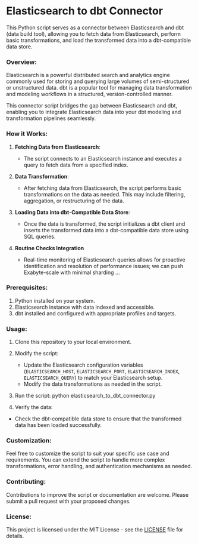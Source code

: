 # Elasticsearch to dbt Connector

This Python script serves as a connector between Elasticsearch and dbt (data build tool), allowing you to fetch data from Elasticsearch, perform basic transformations, and load the transformed data into a dbt-compatible data store.

### Overview:

Elasticsearch is a powerful distributed search and analytics engine commonly used for storing and querying large volumes of semi-structured or unstructured data. dbt is a popular tool for managing data transformation and modeling workflows in a structured, version-controlled manner.

This connector script bridges the gap between Elasticsearch and dbt, enabling you to integrate Elasticsearch data into your dbt modeling and transformation pipelines seamlessly.

### How it Works:

1. **Fetching Data from Elasticsearch**:
   - The script connects to an Elasticsearch instance and executes a query to fetch data from a specified index.

2. **Data Transformation**:
   - After fetching data from Elasticsearch, the script performs basic transformations on the data as needed. This may include filtering, aggregation, or restructuring of the data.

3. **Loading Data into dbt-Compatible Data Store**:
   - Once the data is transformed, the script initializes a dbt client and inserts the transformed data into a dbt-compatible data store using SQL queries.

4. **Routine Checks Integration**
   - Real-time monitoring of Elasticsearch queries allows for proactive identification and resolution of performance issues; we can push Exabyte-scale with minimal sharding ...

### Prerequisites:

1. Python installed on your system.
2. Elasticsearch instance with data indexed and accessible.
3. dbt installed and configured with appropriate profiles and targets.

### Usage:

1. Clone this repository to your local environment.

2. Modify the script:
   - Update the Elasticsearch configuration variables (`ELASTICSEARCH_HOST`, `ELASTICSEARCH_PORT`, `ELASTICSEARCH_INDEX`, `ELASTICSEARCH_QUERY`) to match your Elasticsearch setup.
   - Modify the data transformations as needed in the script.

3. Run the script: python elasticsearch_to_dbt_connector.py

4. Verify the data:
- Check the dbt-compatible data store to ensure that the transformed data has been loaded successfully.

### Customization:

Feel free to customize the script to suit your specific use case and requirements. You can extend the script to handle more complex transformations, error handling, and authentication mechanisms as needed.

### Contributing:

Contributions to improve the script or documentation are welcome. Please submit a pull request with your proposed changes.

### License:

This project is licensed under the MIT License - see the [LICENSE](LICENSE) file for details.
